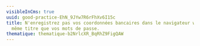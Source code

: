 ```yaml
---
visibleInCms: true
uuid: good-practice-EhN_9JYw7R6rFhXv6I15c
title: N'enregistrez pas vos coordonnées bancaires dans le navigateur web au
  même titre que vos mots de passe.
thematique: thematique-b2NrlcXR_BqRhZ9FigQAW
---
```

